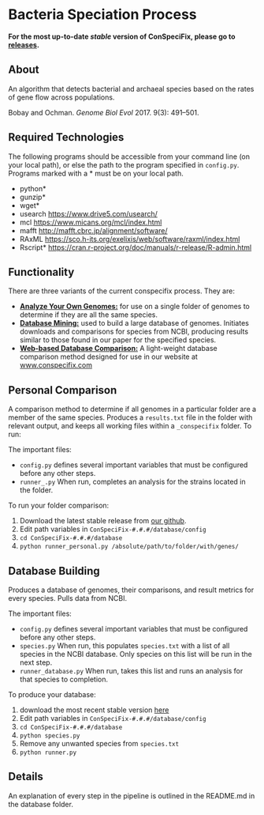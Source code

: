# Bacteria Speciation Process

**For the most up-to-date _stable_ version of ConSpeciFix, please go to [releases](https://github.com/Bobay-Ochman/ConSpeciFix/releases).**

## About
An algorithm that detects bacterial and archaeal species based on the rates of gene flow across populations.

Bobay and Ochman. *Genome Biol Evol* 2017. 9(3): 491–501.

## Required Technologies

The following programs should be accessible from your command line (on your local path), or else the path to the program specified in `config.py`. Programs marked with a * must be on your local path.

- python*
- gunzip*
- wget*
- usearch https://www.drive5.com/usearch/
- mcl https://www.micans.org/mcl/index.html
- mafft http://mafft.cbrc.jp/alignment/software/
- RAxML https://sco.h-its.org/exelixis/web/software/raxml/index.html
- Rscript* https://cran.r-project.org/doc/manuals/r-release/R-admin.html

## Functionality

There are three variants of the current conspecifix process. They are:

- [**Analyze Your Own Genomes:**](https://github.com/Bobay-Ochman/ConSpeciFix/tree/master/personalCompare) for use on a single folder of genomes to determine if they are all the same species.
- [**Database Mining:**](https://github.com/Bobay-Ochman/ConSpeciFix/tree/master/database) used to build a large database of genomes. Initiates downloads and comparisons for species from NCBI, producing results similar to those found in our paper for the specified species.
- [**Web-based Database Comparison:**](https://github.com/Bobay-Ochman/ConSpeciFix/tree/master/web) A light-weight database comparison method designed for use in our website at www.conspecifix.com

## Personal Comparison

A comparison method to determine if all genomes in a particular folder are a member of the same species. Produces a `results.txt` file in the folder with relevant output, and keeps all working files within a `_conspecifix` folder. To run:

The important files:
- `config.py` defines several important variables that must be configured before any other steps.
- `runner_.py` When run, completes an analysis for the strains located in the folder.

To run your folder comparison:

1. Download the latest stable release from [our github](https://github.com/Bobay-Ochman/ConSpeciFix/releases).
2. Edit path variables in `ConSpeciFix-#.#.#/database/config`
3. `cd ConSpeciFix-#.#.#/database`
4. `python runner_personal.py /absolute/path/to/folder/with/genes/`

## Database Building

Produces a database of genomes, their comparisons, and result metrics for every species. Pulls data from NCBI.

The important files:
- `config.py` defines several important variables that must be configured before any other steps.
- `species.py` When run, this populates `species.txt` with a list of all species in the NCBI database. Only species on this list will be run in the next step.
- `runner_database.py` When run, takes this list and runs an analysis for that species to completion.

To produce your database:

1. download the most recent stable version [here](https://github.com/Bobay-Ochman/ConSpeciFix/releases)
2. Edit path variables in `ConSpeciFix-#.#.#/database/config`
3. `cd ConSpeciFix-#.#.#/database`
4. `python species.py`
5. Remove any unwanted species from `species.txt`
6. `python runner.py`

## Details

An explanation of every step in the pipeline is outlined in the README.md in the database folder.
